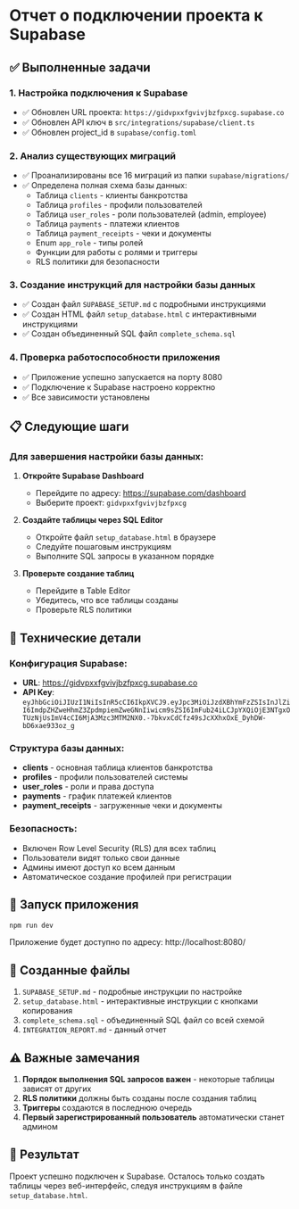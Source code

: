 # Отчет о подключении проекта к Supabase

## ✅ Выполненные задачи

### 1. Настройка подключения к Supabase
- ✅ Обновлен URL проекта: `https://gidvpxxfgvivjbzfpxcg.supabase.co`
- ✅ Обновлен API ключ в `src/integrations/supabase/client.ts`
- ✅ Обновлен project_id в `supabase/config.toml`

### 2. Анализ существующих миграций
- ✅ Проанализированы все 16 миграций из папки `supabase/migrations/`
- ✅ Определена полная схема базы данных:
  - Таблица `clients` - клиенты банкротства
  - Таблица `profiles` - профили пользователей
  - Таблица `user_roles` - роли пользователей (admin, employee)
  - Таблица `payments` - платежи клиентов
  - Таблица `payment_receipts` - чеки и документы
  - Enum `app_role` - типы ролей
  - Функции для работы с ролями и триггеры
  - RLS политики для безопасности

### 3. Создание инструкций для настройки базы данных
- ✅ Создан файл `SUPABASE_SETUP.md` с подробными инструкциями
- ✅ Создан HTML файл `setup_database.html` с интерактивными инструкциями
- ✅ Создан объединенный SQL файл `complete_schema.sql`

### 4. Проверка работоспособности приложения
- ✅ Приложение успешно запускается на порту 8080
- ✅ Подключение к Supabase настроено корректно
- ✅ Все зависимости установлены

## 📋 Следующие шаги

### Для завершения настройки базы данных:

1. **Откройте Supabase Dashboard**
   - Перейдите по адресу: https://supabase.com/dashboard
   - Выберите проект: `gidvpxxfgvivjbzfpxcg`

2. **Создайте таблицы через SQL Editor**
   - Откройте файл `setup_database.html` в браузере
   - Следуйте пошаговым инструкциям
   - Выполните SQL запросы в указанном порядке

3. **Проверьте создание таблиц**
   - Перейдите в Table Editor
   - Убедитесь, что все таблицы созданы
   - Проверьте RLS политики

## 🔧 Технические детали

### Конфигурация Supabase:
- **URL**: https://gidvpxxfgvivjbzfpxcg.supabase.co
- **API Key**: `eyJhbGciOiJIUzI1NiIsInR5cCI6IkpXVCJ9.eyJpc3MiOiJzdXBhYmFzZSIsInJlZiI6ImdpZHZweHhmZ3ZpdmpiemZweGNnIiwicm9sZSI6ImFub24iLCJpYXQiOjE3NTgxOTUzNjUsImV4cCI6MjA3Mzc3MTM2NX0.-7bkvxCdCfz49sJcXXhxOxE_DyhDW-bD6xae933oz_g`

### Структура базы данных:
- **clients** - основная таблица клиентов банкротства
- **profiles** - профили пользователей системы
- **user_roles** - роли и права доступа
- **payments** - график платежей клиентов
- **payment_receipts** - загруженные чеки и документы

### Безопасность:
- Включен Row Level Security (RLS) для всех таблиц
- Пользователи видят только свои данные
- Админы имеют доступ ко всем данным
- Автоматическое создание профилей при регистрации

## 🚀 Запуск приложения

```bash
npm run dev
```

Приложение будет доступно по адресу: http://localhost:8080/

## 📁 Созданные файлы

1. `SUPABASE_SETUP.md` - подробные инструкции по настройке
2. `setup_database.html` - интерактивные инструкции с кнопками копирования
3. `complete_schema.sql` - объединенный SQL файл со всей схемой
4. `INTEGRATION_REPORT.md` - данный отчет

## ⚠️ Важные замечания

1. **Порядок выполнения SQL запросов важен** - некоторые таблицы зависят от других
2. **RLS политики** должны быть созданы после создания таблиц
3. **Триггеры** создаются в последнюю очередь
4. **Первый зарегистрированный пользователь** автоматически станет админом

## 🎯 Результат

Проект успешно подключен к Supabase. Осталось только создать таблицы через веб-интерфейс, следуя инструкциям в файле `setup_database.html`.
